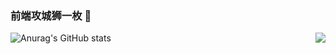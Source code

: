 ### 前端攻城狮一枚 👋


<img align="right" src="https://github-readme-stats.vercel.app/api?username=AlwaysLoveme&show_icons=true&icon_color=0366d6&text_color=24292e&bg_color=ffffff&theme=tokyonight" />

![Anurag's GitHub stats](https://github-readme-stats.vercel.app/api?username=AlwaysLoveme&show_icons=true&theme=tokyonight)

<!--
**AlwaysLoveme/AlwaysLoveme** is a ✨ _special_ ✨ repository because its `README.md` (this file) appears on your GitHub profile.

Here are some ideas to get you started:

- 🔭 I’m currently working on ...
- 🌱 I’m currently learning ...
- 👯 I’m looking to collaborate on ...
- 🤔 I’m looking for help with ...
- 💬 Ask me about ...
- 📫 How to reach me: ...
- 😄 Pronouns: ...
- ⚡ Fun fact: ...
-->
